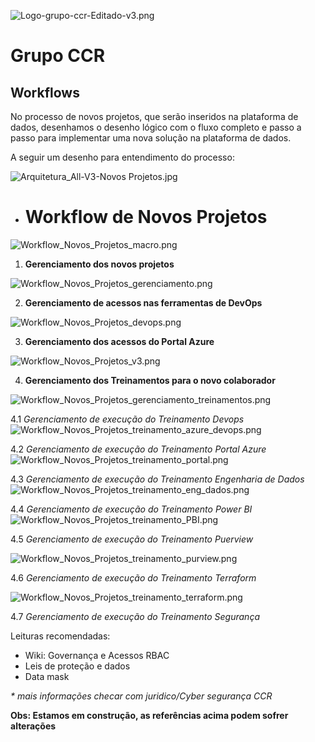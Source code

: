 ![Logo-grupo-ccr-Editado-v3.png](/.attachments/Logo-grupo-ccr-Editado-v3-4731596d-bb67-40d8-aab1-fd17b1b6bda0.png)

# Grupo CCR 

## **Workflows**


No processo de novos projetos, que serão inseridos na plataforma de dados, desenhamos o desenho lógico com o fluxo completo e passo a passo para implementar uma nova solução na plataforma de dados.

A seguir um desenho para entendimento do processo:

![Arquitetura_All-V3-Novos Projetos.jpg](/.attachments/Arquitetura_All-V3-Novos%20Projetos-4a416b38-0583-4322-adbe-283704c97eec.jpg)
- #  Workflow de Novos Projetos

![Workflow_Novos_Projetos_macro.png](/.attachments/Workflow_Novos_Projetos_macro-daf986b6-f7f1-4a61-8fbe-466528b77c63.png)


1. **Gerenciamento dos novos projetos**

![Workflow_Novos_Projetos_gerenciamento.png](/.attachments/Workflow_Novos_Projetos_gerenciamento-d38ea0e7-03ab-490d-a20f-0b5c869280e2.png)


2. **Gerenciamento de acessos nas ferramentas de DevOps**

![Workflow_Novos_Projetos_devops.png](/.attachments/Workflow_Novos_Projetos_devops-93d5742a-dbbe-4af1-8679-8c0a0aaaa633.png) 

3. **Gerenciamento dos acessos do Portal Azure**

![Workflow_Novos_Projetos_v3.png](/.attachments/Workflow_Novos_Projetos_v3-dbaca3c1-4bca-43f3-b7db-8238a77f0fc4.png)

4. **Gerenciamento dos Treinamentos para o novo colaborador**

![Workflow_Novos_Projetos_gerenciamento_treinamentos.png](/.attachments/Workflow_Novos_Projetos_gerenciamento_treinamentos-d62eb00a-1958-45a4-8c4c-8b2c8a77f820.png)

4.1 *Gerenciamento de execução do Treinamento Devops*
![Workflow_Novos_Projetos_treinamento_azure_devops.png](/.attachments/Workflow_Novos_Projetos_treinamento_azure_devops-20e1af32-f53f-4d61-986b-a6e962a5e0f2.png)

4.2 *Gerenciamento de execução do Treinamento Portal Azure*
![Workflow_Novos_Projetos_treinamento_portal.png](/.attachments/Workflow_Novos_Projetos_treinamento_portal-7e70417c-777c-48ff-9c7b-0873f78c680e.png)

4.3 *Gerenciamento de execução do Treinamento Engenharia de Dados*
![Workflow_Novos_Projetos_treinamento_eng_dados.png](/.attachments/Workflow_Novos_Projetos_treinamento_eng_dados-345a0d14-71c9-40c9-a980-d04a22e2ef40.png)

4.4 *Gerenciamento de execução do Treinamento Power BI*
![Workflow_Novos_Projetos_treinamento_PBI.png](/.attachments/Workflow_Novos_Projetos_treinamento_PBI-9e1d16a6-dcbd-4843-84de-6d7ae20f5f80.png)

4.5 *Gerenciamento de execução do Treinamento Puerview*

![Workflow_Novos_Projetos_treinamento_purview.png](/.attachments/Workflow_Novos_Projetos_treinamento_purview-240cf8de-c046-4b7d-8774-76277ab45b43.png)


4.6 *Gerenciamento de execução do Treinamento Terraform*

![Workflow_Novos_Projetos_treinamento_terraform.png](/.attachments/Workflow_Novos_Projetos_treinamento_terraform-7b4b2c0a-d70d-49bd-8008-2a3e25a6a14c.png)

4.7 *Gerenciamento de execução do Treinamento Segurança*


Leituras recomendadas:
- Wiki: Governança e Acessos RBAC
- Leis de proteção e dados
- Data mask

_* mais informações checar com juridico/Cyber segurança CCR_



**Obs: Estamos em construção, as referências acima podem sofrer alterações**